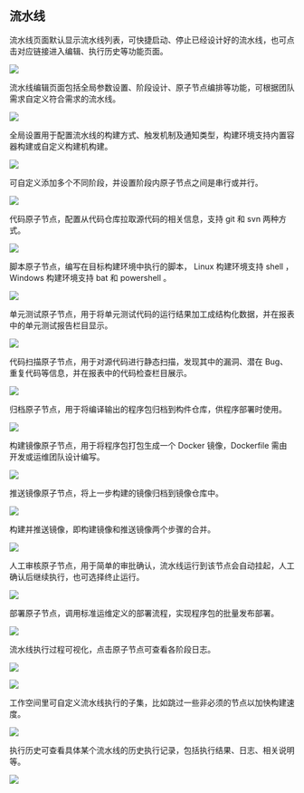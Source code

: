 ## 流水线

流水线页面默认显示流水线列表，可快捷启动、停止已经设计好的流水线，也可点击对应链接进入编辑、执行历史等功能页面。

![](../assets/bk-cicdkit-3.png)

流水线编辑页面包括全局参数设置、阶段设计、原子节点编排等功能，可根据团队需求自定义符合需求的流水线。

![](../assets/bk-cicdkit-4.png)

全局设置用于配置流水线的构建方式、触发机制及通知类型，构建环境支持内置容器构建或自定义构建机构建。

![](../assets/bk-cicdkit-5.png)

可自定义添加多个不同阶段，并设置阶段内原子节点之间是串行或并行。

![](../assets/bk-cicdkit-6.png)

代码原子节点，配置从代码仓库拉取源代码的相关信息，支持 git 和 svn 两种方式。

![](../assets/bk-cicdkit-7.png)

脚本原子节点，编写在目标构建环境中执行的脚本， Linux 构建环境支持 shell ， Windows 构建环境支持 bat 和 powershell 。

![](../assets/bk-cicdkit-8.png)

单元测试原子节点，用于将单元测试代码的运行结果加工成结构化数据，并在报表中的单元测试报告栏目显示。

![](../assets/bk-cicdkit-9.png)

代码扫描原子节点，用于对源代码进行静态扫描，发现其中的漏洞、潜在 Bug、重复代码等信息，并在报表中的代码检查栏目展示。

![](../assets/bk-cicdkit-10.png)

归档原子节点，用于将编译输出的程序包归档到构件仓库，供程序部署时使用。

![](../assets/bk-cicdkit-11.png)

构建镜像原子节点，用于将程序包打包生成一个 Docker 镜像，Dockerfile 需由开发或运维团队设计编写。

![](../assets/bk-cicdkit-12.png)

推送镜像原子节点，将上一步构建的镜像归档到镜像仓库中。

![](../assets/bk-cicdkit-13.png)

构建并推送镜像，即构建镜像和推送镜像两个步骤的合并。

![](../assets/bk-cicdkit-14.png)

人工审核原子节点，用于简单的审批确认，流水线运行到该节点会自动挂起，人工确认后继续执行，也可选择终止运行。

![](../assets/bk-cicdkit-15.png)

部署原子节点，调用标准运维定义的部署流程，实现程序包的批量发布部署。

![](../assets/bk-cicdkit-16.png)

流水线执行过程可视化，点击原子节点可查看各阶段日志。

![](../assets/bk-cicdkit-17.png)

![](../assets/bk-cicdkit-18.png)

工作空间里可自定义流水线执行的子集，比如跳过一些非必须的节点以加快构建速度。

![](../assets/bk-cicdkit-19.png)

执行历史可查看具体某个流水线的历史执行记录，包括执行结果、日志、相关说明等。

![](../assets/bk-cicdkit-20.png)
